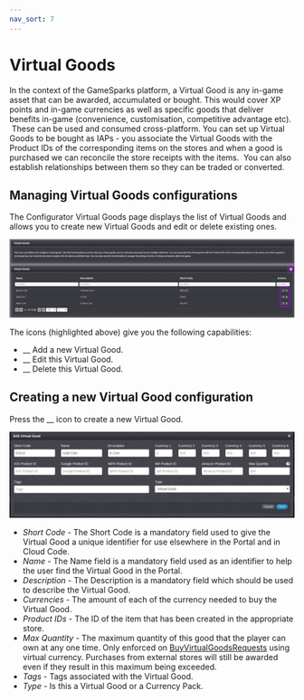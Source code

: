 ```yaml
---
nav_sort: 7
---
```

# Virtual Goods

In the context of the GameSparks platform, a Virtual Good is any in-game asset that can be awarded, accumulated or bought. This would cover XP points and in-game currencies as well as specific goods that deliver benefits in-game (convenience, customisation, competitive advantage etc).  These can be used and consumed cross-platform. You can set up Virtual Goods to be bought as IAPs - you associate the Virtual Goods with the Product IDs of the corresponding items on the stores and when a good is purchased we can reconcile the store receipts with the items.  You can also establish relationships between them so they can be traded or converted.

## Managing Virtual Goods configurations

The Configurator Virtual Goods page displays the list of Virtual Goods and allows you to create new Virtual Goods and edit or delete existing ones.

![](img/VGoods/1.jpg)

The icons (highlighted above) give you the following capabilities:

  * __ Add a new Virtual Good.
  * __ Edit this Virtual Good.
  * __ Delete this Virtual Good.

## Creating a new Virtual Good configuration

Press the __ icon to create a new Virtual Good.

![](img/VGoods/2.jpg)

  * *Short Code* \- The Short Code is a mandatory field used to give the Virtual Good a unique identifier for use elsewhere in the Portal and in Cloud Code.
  * *Name* \- The Name field is a mandatory field used as an identifier to help the user find the Virtual Good in the Portal.
  * *Description* \- The Description is a mandatory field which should be used to describe the Virtual Good.
  * *Currencies* \- The amount of each of the currency needed to buy the Virtual Good.
  * *Product IDs* \- The ID of the item that has been created in the appropriate store.
  * *Max Quantity* \- The maximum quantity of this good that the player can own at any one time. Only enforced on [BuyVirtualGoodsRequests](/documentation/request-api/store-request-api/buyvirtualgoodsrequest) using virtual currency. Purchases from external stores will still be awarded even if they result in this maximum being exceeded.
  * *Tags* \- Tags associated with the Virtual Good.
  * *Type* \- Is this a Virtual Good or a Currency Pack.
